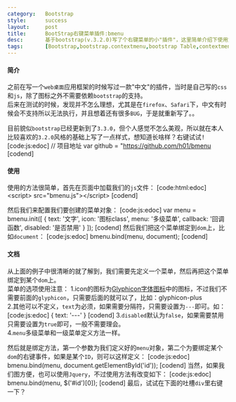 ```yaml
---
category:	Bootstrap
style:		success
layout:		post
title:		BootStrap右键菜单插件:bmenu
desc:		基于bootstrap(v.3.2.0)写了个右键菜单的小"插件"，这里简单介绍下使用方法。
tags:		[Bootstrap,bootstrap.contextmenu,bootstrap Table,contextmenu右键菜单,bmenu]
---
```

<script src="/static/js/bmenu.js"></script>
#### 简介
之前在写一个`web桌面`应用框架的时候写过一款"中文"的插件，当时是自己写的`css`和`js`，除了图标之外不需要依赖`bootstrap`的支持。      
后来在测试的时候，发现并不怎么理想，尤其是在`firefox`、`Safari`下，中文有时候会不支持所以无法执行，并且想着还有很多`BUG`，于是就重新写了。。

目前貌似`bootstrap`已经更新到了`3.3.0`，但个人感觉不怎么美观，所以就在本人比较喜欢的`3.2.0`风格的基础上写了一点样式，想知道长啥样？<kbd>右键试试!</kbd>
[code:js:edoc]
// 项目地址
var github = "https://github.com/h01/bmenu
[codend]

#### 使用
使用的方法很简单，首先在页面中加载我们的`js`文件：
[code:html:edoc]
&lt;script&gt; src="bmenu.js"&gt;&lt;/script&gt;
[codend]

然后我们来配置我们要创建的菜单对象：
[code:js:edoc]
var menu = bmenu.init([
{
    text: '文字',
    icon: '图标class',
    menu: '多级菜单',
    callback: '回调函数',
    disabled: '是否禁用'
}
]);
[codend]
然后我们把这个菜单绑定到`dom`上，比如`document`：
[code:js:edoc]
bmenu.bind(menu, document);
[codend]

#### 文档
从上面的例子中很清晰的就了解到，我们需要先定义一个菜单，然后再把这个菜单绑定到某个`dom`上。    
菜单的选项使用注意：
1.icon的图标为[Glyphicon字体图标](http://v3.bootcss.com/components/#glyphicons)中的图标，不过我们不需要前面的`glyphicon`，只需要后面的就可以了，比如：glyphicon-plus    
2.其他可以不定义，`text`为必须，如果需要分隔符，只需要设置为`---`即可。如：
[code:js:edoc]
{
    text: '---'
}
[codend]
3.`disabled`默认为`false`，如果需要禁用只需要设置为`true`即可，一般不需要理会。    
4.`menu`多级菜单和一级菜单定义方法一样。

然后就是绑定方法，第一个参数为我们定义好的`menu`对象，第二个为要绑定某个`dom`的右键事件，如果是某个`ID`，则可以这样定义：
[code:js:edoc]
bmenu.bind(menu, document.getElementById('id'));
[codend]
当然，如果我们图方便，也可以使用`Jquery`，不过使用方法有改变如下：
[code:js:edoc]
bmenu.bind(menu, $('#id')[0]);
[codend]
最后，试试在下面的吐槽`div`里右键一下？

<script type="text/javascript">
$(function(){
    var menu1 = bmenu.init([
    {
        text: '你说的太对了'
    },{
        text: '是这样的吧',
        disabled: true
    },{
        text: '---'
    },{
        text: '很好很强大',
        icon: 'glyphicon-cloud',
        callback: function(){
            alert('很凶很彪悍!');
        }
    }
    ]);
    bmenu.bind(menu1, $(".panel")[1]);

    var menu2 = bmenu.init([
        {
            text: '菜单出来啦'
        },{
            text: '---'
        },{
            text: '禁用的菜单',
            disabled: true
        },{
            text: '带有图标',
            icon: 'glyphicon-cog'
        },{
            text: '点击我',
            callback: function(){
                alert('回调函数已经执行!');
            }
        },{
            text: '多级菜单',
            menu: [
            {
                text: '使用方法都一样',
                disabled: true
            },{
                text: '还可以无限极哦',
                icon: 'glyphicon-film',
                menu: [
                {
                    text: '呵呵呵'
                },{
                    text: '哈哈哈'
                },{
                    text: '---'
                },{
                    text: '嘿嘿嘿'
                }
                ]
            },{
                text: '---'
            },{
                text: '不懂写啥了..'
            }
            ]
        },{
            text: '---'
        },{
            text: '重新加载',
            icon: 'glyphicon-refresh',
            callback: function(){
                location.reload();
            }
        }
        ]);

    bmenu.bind(menu2, document);
})
</script>